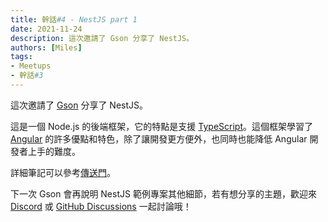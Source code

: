 ```yaml
---
title: 幹話#4 - NestJS part 1
date: 2021-11-24
description: 這次邀請了 Gson 分享了 NestJS。
authors: [Miles]
tags:
- Meetups
- 幹話#3
---
```


這次邀請了 [Gson](https://github.com/yuanyu90221) 分享了 NestJS。

<!--truncate-->

這是一個 Node.js 的後端框架，它的特點是支援 [TypeScript](https://www.typescriptlang.org/)。這個框架學習了 [Angular](https://angular.io/) 的許多優點和特色，除了讓開發更方便外，也同時也能降低 Angular 開發者上手的難度。

詳細筆記可以參考[傳送門](https://ganhuaruanti.github.io/nestjs-document/)。

下一次 Gson 會再說明 NestJS 範例專案其他細節，若有想分享的主題，歡迎來 [Discord](https://discord.io/ganhuaking) 或 [GitHub Discussions](https://github.com/ganhuaking/ganhuaking.github.io/discussions) 一起討論哦！
